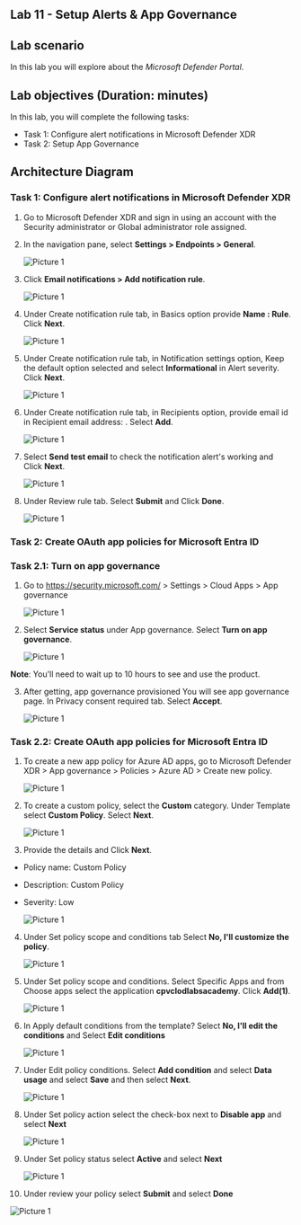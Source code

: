 ## Lab 11 - Setup Alerts & App Governance 

## Lab scenario
In this lab you will explore about the *Microsoft Defender Portal*.

## Lab objectives (Duration:  minutes)

In this lab, you will complete the following tasks:
- Task 1: Configure alert notifications in Microsoft Defender XDR
- Task 2: Setup App Governance  

## Architecture Diagram

### Task 1: Configure alert notifications in Microsoft Defender XDR

1. Go to Microsoft Defender XDR and sign in using an account with the Security administrator or Global administrator role assigned.
2. In the navigation pane, select **Settings > Endpoints > General**.

   ![Picture 1](../Media/alert1.png)

3. Click **Email notifications > Add notification rule**.

   ![Picture 1](../Media/alert10.png)

4. Under Create notification rule tab, in Basics option provide **Name : Rule<inject key="DeploymentID" enableCopy="false" /></inject>**. Click **Next**.

   ![Picture 1](../Media/alert2.png)

5. Under Create notification rule tab, in Notification settings option, Keep the default option selected and select **Informational** in Alert severity. Click **Next**.

   ![Picture 1](../Media/alert3.png)

6. Under Create notification rule tab, in Recipients option, provide email id in Recipient email address: <inject key="AzureAdUserEmail"></inject>. Select **Add**.

   ![Picture 1](../Media/alert4.png)

7. Select **Send test email** to check the notification alert's working and Click **Next**.

   ![Picture 1](../Media/alert6.png)

8. Under Review rule tab. Select **Submit** and Click **Done**.

   ![Picture 1](../Media/alert7.png)

### Task 2: Create OAuth app policies for Microsoft Entra ID

### Task 2.1: Turn on app governance

1. Go to https://security.microsoft.com/ > Settings > Cloud Apps > App governance

   ![Picture 1](../Media/AppGovernance1.png)

2. Select **Service status** under App governance. Select **Turn on app governance**.

   ![Picture 1](../Media/AppGovernance3.png)
   
**Note**: You'll need to wait up to 10 hours to see and use the product.

3. After getting, app governance provisioned You will see app governance page. In Privacy consent required tab. Select **Accept**.

   ![Picture 1](../Media/AppGovernance4.png)


### Task 2.2: Create OAuth app policies for Microsoft Entra ID

1. To create a new app policy for Azure AD apps, go to Microsoft Defender XDR > App governance > Policies > Azure AD > Create new policy.

   ![Picture 1](../Media/AppGovernance5.png)

2. To create a custom policy, select the **Custom** category. Under Template select **Custom Policy**. Select **Next**.

   ![Picture 1](../Media/AppGovernance6-2.png)

3. Provide the details and Click **Next**.
- Policy name: Custom Policy <inject key="DeploymentID" enableCopy="false" /></inject>
- Description: Custom Policy <inject key="DeploymentID" enableCopy="false" /></inject>
- Severity: Low

   ![Picture 1](../Media/AppGovernance6-3-1.png)

4. Under Set policy scope and conditions tab Select **No, I'll customize the policy**.

   ![Picture 1](../Media/AppGovernance6-4.png)

5. Under Set policy scope and conditions. Select Specific Apps and from Choose apps select the application **cpvclodlabsacademy**. Click **Add(1)**.

   ![Picture 1](../Media/AppGovernance6-6.png)

6. In Apply default conditions from the template? Select **No, I'll edit the conditions** and Select **Edit conditions**

   ![Picture 1](../Media/AppGovernance6-8.png)

7. Under Edit policy conditions. Select **Add condition** and select **Data usage** and select **Save** and then select **Next**.

   ![Picture 1](../Media/AppGovernance6-9.png)

8. Under Set policy action select the check-box next to **Disable app** and select **Next**

   ![Picture 1](../Media/AppGovernance6-12.png)

9. Under Set policy status select **Active** and select **Next**

   ![Picture 1](../Media/AppGovernance6-13.png)

10. Under review your policy select **Submit** and select **Done**

   ![Picture 1](../Media/AppGovernance6-14.png)


